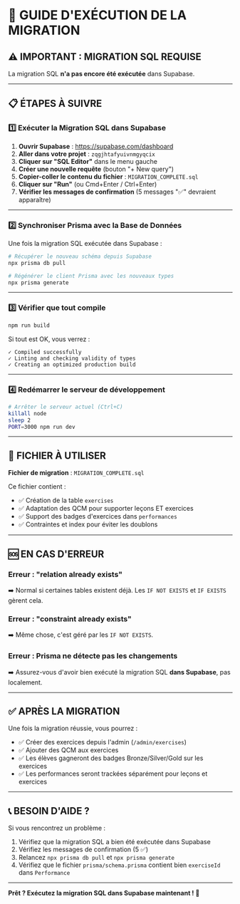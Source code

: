 # 🚀 GUIDE D'EXÉCUTION DE LA MIGRATION

## ⚠️ IMPORTANT : MIGRATION SQL REQUISE

La migration SQL **n'a pas encore été exécutée** dans Supabase.

---

## 📋 ÉTAPES À SUIVRE

### **1️⃣ Exécuter la Migration SQL dans Supabase**

1. **Ouvrir Supabase** : https://supabase.com/dashboard
2. **Aller dans votre projet** : `zqgjhtafyuivnmgyqcix`
3. **Cliquer sur "SQL Editor"** dans le menu gauche
4. **Créer une nouvelle requête** (bouton "+ New query")
5. **Copier-coller le contenu du fichier** : `MIGRATION_COMPLETE.sql`
6. **Cliquer sur "Run"** (ou Cmd+Enter / Ctrl+Enter)
7. **Vérifier les messages de confirmation** (5 messages "✅" devraient apparaître)

---

### **2️⃣ Synchroniser Prisma avec la Base de Données**

Une fois la migration SQL exécutée dans Supabase :

```bash
# Récupérer le nouveau schéma depuis Supabase
npx prisma db pull

# Régénérer le client Prisma avec les nouveaux types
npx prisma generate
```

---

### **3️⃣ Vérifier que tout compile**

```bash
npm run build
```

Si tout est OK, vous verrez :
```
✓ Compiled successfully
✓ Linting and checking validity of types
✓ Creating an optimized production build
```

---

### **4️⃣ Redémarrer le serveur de développement**

```bash
# Arrêter le serveur actuel (Ctrl+C)
killall node
sleep 2
PORT=3000 npm run dev
```

---

## 📄 FICHIER À UTILISER

**Fichier de migration** : `MIGRATION_COMPLETE.sql`

Ce fichier contient :
- ✅ Création de la table `exercises`
- ✅ Adaptation des QCM pour supporter leçons ET exercices
- ✅ Support des badges d'exercices dans `performances`
- ✅ Contraintes et index pour éviter les doublons

---

## 🆘 EN CAS D'ERREUR

### **Erreur : "relation already exists"**
➡️ Normal si certaines tables existent déjà. Les `IF NOT EXISTS` et `IF EXISTS` gèrent cela.

### **Erreur : "constraint already exists"**
➡️ Même chose, c'est géré par les `IF NOT EXISTS`.

### **Erreur : Prisma ne détecte pas les changements**
➡️ Assurez-vous d'avoir bien exécuté la migration SQL **dans Supabase**, pas localement.

---

## ✅ APRÈS LA MIGRATION

Une fois la migration réussie, vous pourrez :
- ✅ Créer des exercices depuis l'admin (`/admin/exercises`)
- ✅ Ajouter des QCM aux exercices
- ✅ Les élèves gagneront des badges Bronze/Silver/Gold sur les exercices
- ✅ Les performances seront trackées séparément pour leçons et exercices

---

## 📞 BESOIN D'AIDE ?

Si vous rencontrez un problème :
1. Vérifiez que la migration SQL a bien été exécutée dans Supabase
2. Vérifiez les messages de confirmation (5 ✅)
3. Relancez `npx prisma db pull` et `npx prisma generate`
4. Vérifiez que le fichier `prisma/schema.prisma` contient bien `exerciseId` dans `Performance`

---

**Prêt ? Exécutez la migration SQL dans Supabase maintenant ! 🚀**

